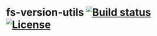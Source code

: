 # fs-version-utils [![Build status](https://ci.appveyor.com/api/projects/status/hoxiswl0ek24lgg3?svg=true)](https://ci.appveyor.com/project/awseward/fs-version-utils) [![License](http://img.shields.io/:license-mit-blue.svg?style=flat-square)](http://badges.mit-license.org)

